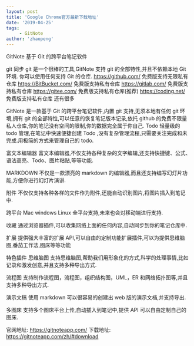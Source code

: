 ```yaml
---
layout: post
title: 'Google Chrome官方最新下载地址'
date: '2019-04-25'
tags:
     - GitNote
author: 'zhaopeng'
---
```


GitNote 基于 Git 的跨平台笔记软件

git 同步
git 是一个很棒的工具,GitNote 支持 git 的全部特性,并且不依赖本地 Git 环境. 你可以使用任何支持 Git 的仓库.
https://github.com/ 免费版支持无限私有仓库
https://BitBucket.com/ 免费版支持私有仓库
https://gitlab.com/ 免费版支持私有仓库
https://gitee.com/ 免费版支持私有仓库(推荐)
https://coding.net/ 免费版支持私有仓库
还有很多

GitNote 是一款基于 Git 的跨平台笔记软件,内置 git 支持,无须本地有任何 git 环境,拥有 git 的全部特性,可以任意的恢复笔记版本记录,依托 github 的免费不限量私人仓库,你的笔记没有空间的限制,你的数据完全属于你自己.
Todo
轻量级的 todo 管理,在笔记中快速便捷创建 Todo ,没有复杂管理流程,只需要关注完成和未完成.用极简的方式来管理自己的 todo.

富文本编辑器
富文本编辑器,不仅支持各种复杂的文字编辑,还支持快捷键、公式、语法高亮、Todo、图片粘贴,等等功能.

MARKDOWN
不仅是一款漂亮的 markdown 的编辑器,而且还支持编写幻灯片功能,方便你进行幻灯片演讲.

附件
不仅仅支持各种各样的文件作为附件,还能自动识别图片,将图片插入到笔记中.

跨平台
Mac windows Linux 全平台支持,未来也会对移动端进行支持.

收藏
通过浏览器插件,可以收集网络上面的任何内容,自动同步到你的笔记仓库中.

扩展
提供强大丰富的扩展 API,可以自由的定制功能扩展插件,可以为提供思维脑图,番茄工作法,图床等等功能

特色插件
思维脑图
支持思维脑图,帮助我们用形象化的方式,科学的处理事情,比如记录和激发创意,并且支持多种导出方式.

流程图
支持制作流程图，流程图，组织结构图，UML，ER 和网络拓扑图等,并且支持多种导出方式.

演示文稿
使用 markdown 可以很容易的创建出 web 版的演示文档,并支持导出.

多图床
支持多个图床平台上传,自动插入到笔记中,提供 API 可以自由定制自己的图床.

官网地址:
https://gitnoteapp.com/
下载地址:
https://gitnoteapp.com/zh/#download